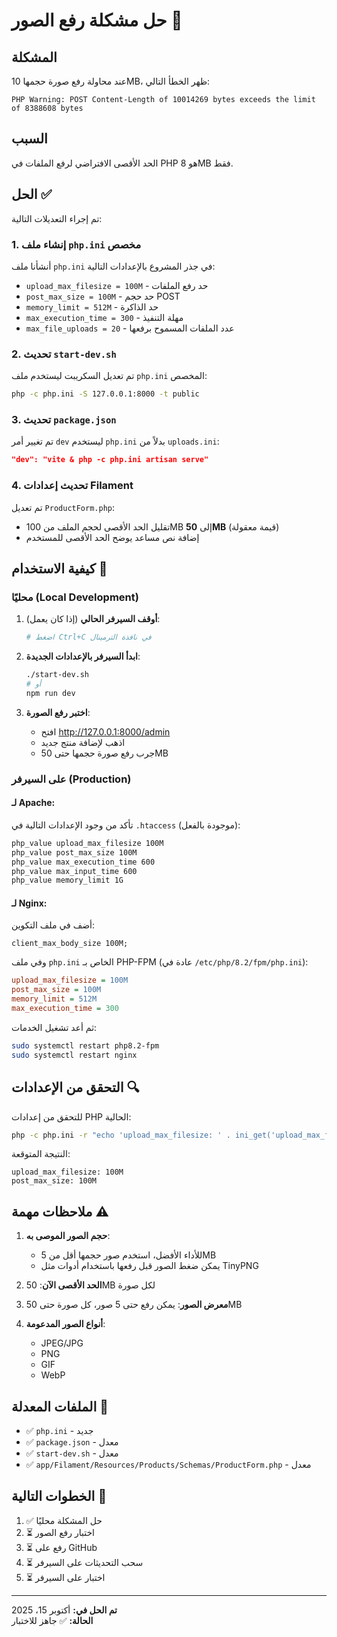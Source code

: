 # حل مشكلة رفع الصور 📸

## المشكلة
عند محاولة رفع صورة حجمها 10MB، ظهر الخطأ التالي:
```
PHP Warning: POST Content-Length of 10014269 bytes exceeds the limit of 8388608 bytes
```

## السبب
الحد الأقصى الافتراضي لرفع الملفات في PHP هو 8MB فقط.

## الحل ✅

تم إجراء التعديلات التالية:

### 1. إنشاء ملف `php.ini` مخصص
أنشأنا ملف `php.ini` في جذر المشروع بالإعدادات التالية:
- `upload_max_filesize = 100M` - حد رفع الملفات
- `post_max_size = 100M` - حد حجم POST
- `memory_limit = 512M` - حد الذاكرة
- `max_execution_time = 300` - مهلة التنفيذ
- `max_file_uploads = 20` - عدد الملفات المسموح برفعها

### 2. تحديث `start-dev.sh`
تم تعديل السكريبت ليستخدم ملف `php.ini` المخصص:
```bash
php -c php.ini -S 127.0.0.1:8000 -t public
```

### 3. تحديث `package.json`
تم تغيير أمر `dev` ليستخدم `php.ini` بدلاً من `uploads.ini`:
```json
"dev": "vite & php -c php.ini artisan serve"
```

### 4. تحديث إعدادات Filament
تم تعديل `ProductForm.php`:
- تقليل الحد الأقصى لحجم الملف من 100MB إلى **50MB** (قيمة معقولة)
- إضافة نص مساعد يوضح الحد الأقصى للمستخدم

## كيفية الاستخدام 🚀

### محليًا (Local Development)

1. **أوقف السيرفر الحالي** (إذا كان يعمل):
   ```bash
   # اضغط Ctrl+C في نافذة الترمينال
   ```

2. **ابدأ السيرفر بالإعدادات الجديدة**:
   ```bash
   ./start-dev.sh
   # أو
   npm run dev
   ```

3. **اختبر رفع الصورة**:
   - افتح http://127.0.0.1:8000/admin
   - اذهب لإضافة منتج جديد
   - جرب رفع صورة حجمها حتى 50MB

### على السيرفر (Production)

#### لـ Apache:
تأكد من وجود الإعدادات التالية في `.htaccess` (موجودة بالفعل):
```apache
php_value upload_max_filesize 100M
php_value post_max_size 100M
php_value max_execution_time 600
php_value max_input_time 600
php_value memory_limit 1G
```

#### لـ Nginx:
أضف في ملف التكوين:
```nginx
client_max_body_size 100M;
```

وفي ملف `php.ini` الخاص بـ PHP-FPM (عادة في `/etc/php/8.2/fpm/php.ini`):
```ini
upload_max_filesize = 100M
post_max_size = 100M
memory_limit = 512M
max_execution_time = 300
```

ثم أعد تشغيل الخدمات:
```bash
sudo systemctl restart php8.2-fpm
sudo systemctl restart nginx
```

## التحقق من الإعدادات 🔍

للتحقق من إعدادات PHP الحالية:
```bash
php -c php.ini -r "echo 'upload_max_filesize: ' . ini_get('upload_max_filesize') . PHP_EOL; echo 'post_max_size: ' . ini_get('post_max_size') . PHP_EOL;"
```

النتيجة المتوقعة:
```
upload_max_filesize: 100M
post_max_size: 100M
```

## ملاحظات مهمة ⚠️

1. **حجم الصور الموصى به**: 
   - للأداء الأفضل، استخدم صور حجمها أقل من 5MB
   - يمكن ضغط الصور قبل رفعها باستخدام أدوات مثل TinyPNG

2. **الحد الأقصى الآن**: 50MB لكل صورة

3. **معرض الصور**: يمكن رفع حتى 5 صور، كل صورة حتى 50MB

4. **أنواع الصور المدعومة**:
   - JPEG/JPG
   - PNG
   - GIF
   - WebP

## الملفات المعدلة 📝

- ✅ `php.ini` - جديد
- ✅ `package.json` - معدل
- ✅ `start-dev.sh` - معدل
- ✅ `app/Filament/Resources/Products/Schemas/ProductForm.php` - معدل

## الخطوات التالية 📌

1. ✅ حل المشكلة محليًا
2. ⏳ اختبار رفع الصور
3. ⏳ رفع على GitHub
4. ⏳ سحب التحديثات على السيرفر
5. ⏳ اختبار على السيرفر

---

**تم الحل في:** أكتوبر 15، 2025  
**الحالة:** ✅ جاهز للاختبار
